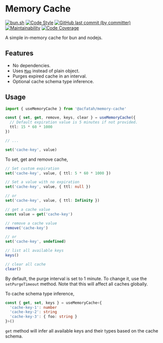 # Memory Cache

<p>
  <a href="https://bun.sh">
    <img
      alt="bun.sh"
      src="https://img.shields.io/badge/Bun-%23000000.svg?style=flat-square&logo=bun&logoColor=white"
    ></a>
  <a href="https://github.com/antfu/eslint-config">
    <img
      alt="Code Style"
      src="https://antfu.me/badge-code-style.svg"
    ></a>
  <a href="https://github.com/acfatah/memory-cache/commits/main">
    <img
      alt="GitHub last commit (by committer)"
      src="https://img.shields.io/github/last-commit/acfatah/memory-cache?display_timestamp=committer&style=flat-square"
    ></a>
  <a href="https://qlty.sh/gh/acfatah/projects/memory-cache">
    <img
      src="https://qlty.sh/gh/acfatah/projects/memory-cache/maintainability.svg"
      alt="Maintainability"
    ></a>
  <a href="https://qlty.sh/gh/acfatah/projects/memory-cache">
    <img
      src="https://qlty.sh/gh/acfatah/projects/memory-cache/coverage.svg"
      alt="Code Coverage"
      ></a>
</p>

A simple in-memory cache for bun and nodejs.

## Features

- No dependencies.
- Uses [`Map`](https://developer.mozilla.org/en-US/docs/Web/JavaScript/Reference/Global_Objects/Map) instead of plain object.
- Purges expired cache in an interval.
- Optional cache schema type inference.

## Usage

```typescript
import { useMemoryCache } from '@acfatah/memory-cache'

const { set, get, remove, keys, clear } = useMemoryCache({
  // Default expiration value is 5 minutes if not provided.
  ttl: 15 * 60 * 1000
})

// ...

set('cache-key', value)
```

To set, get and remove cache,

```typescript
// Set custom expiration
set('cache-key', value, { ttl: 5 * 60 * 1000 })

// Set a value with no expiration
set('cache-key', value, { ttl: null })

// or
set('cache-key', value, { ttl: Infinity })

// get a cache value
const value = get('cache-key')

// remove a cache value
remove('cache-key')

// or
set('cache-key', undefined)

// list all available keys
keys()

// clear all cache
clear()
```

By default, the purge interval is set to 1 minute. To change it, use the `setPurgeTimeout` method. Note that this will affect all caches globally.

To cache schema type inference,

```typescript
const { get, set, keys } = useMemoryCache<{
  'cache-key-1': number
  'cache-key-2': string
  'cache-key-3': { foo: string }
}>()
```

`get` method will infer all available keys and their types based on the cache schema.
